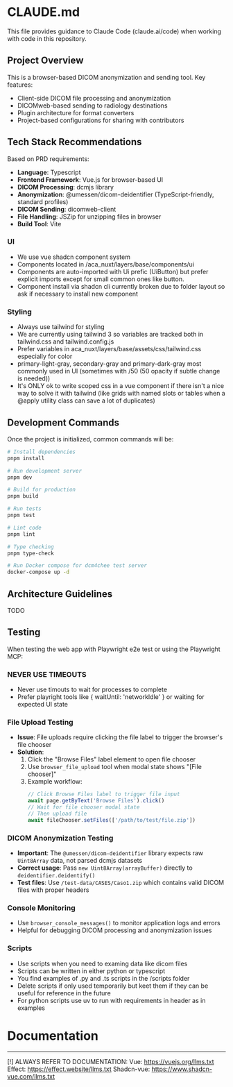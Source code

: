 # CLAUDE.md

This file provides guidance to Claude Code (claude.ai/code) when working with code in this repository.

## Project Overview

This is a browser-based DICOM anonymization and sending tool. Key features:
- Client-side DICOM file processing and anonymization
- DICOMweb-based sending to radiology destinations
- Plugin architecture for format converters
- Project-based configurations for sharing with contributors

## Tech Stack Recommendations

Based on PRD requirements:
- **Language**: Typescript
- **Frontend Framework**: Vue.js for browser-based UI
- **DICOM Processing**: dcmjs library
- **Anonymization**: @umessen/dicom-deidentifier (TypeScript-friendly, standard profiles)
- **DICOM Sending**: dicomweb-client
- **File Handling**: JSZip for unzipping files in browser
- **Build Tool**: Vite

### UI
- We use vue shadcn component system
- Components located in /aca_nuxt/layers/base/components/ui
- Components are auto-imported with Ui prefic (UiButton) but prefer explicit imports except for small common ones like button.
- Component install via shadcn cli currently broken due to folder layout so ask if necessary to install new component

### Styling
- Always use tailwind for styling
- We are currently using tailwind 3 so variables are tracked both in tailwind.css and tailwind.config.js
- Prefer variables in aca_nuxt/layers/base/assets/css/tailwind.css especially for color
- primary-light-gray, secondary-gray and primary-dark-gray most commonly used in UI (sometimes with /50 (50 opacity if subtle change is needed))
- It's ONLY ok to write scoped css in a vue component if there isn't a nice way to solve it with tailwind (like grids with named slots or tables when a @apply utility class can save a lot of duplicates)

## Development Commands

Once the project is initialized, common commands will be:

```bash
# Install dependencies
pnpm install

# Run development server
pnpm dev

# Build for production
pnpm build

# Run tests
pnpm test

# Lint code
pnpm lint

# Type checking
pnpm type-check

# Run Docker compose for dcm4chee test server
docker-compose up -d
```

## Architecture Guidelines

TODO

## Testing

When testing the web app with Playwright e2e test or using the Playwright MCP:

### NEVER USE TIMEOUTS
- Never use timouts to wait for processes to complete
- Prefer playright tools like { waitUntil: 'networkIdle' } or waiting for expected UI state

### File Upload Testing
- **Issue**: File uploads require clicking the file label to trigger the browser's file chooser
- **Solution**:
  1. Click the "Browse Files" label element to open file chooser
  2. Use `browser_file_upload` tool when modal state shows "[File chooser]"
  3. Example workflow:
     ```typescript
     // Click Browse Files label to trigger file input
     await page.getByText('Browse Files').click()
     // Wait for file chooser modal state
     // Then upload file
     await fileChooser.setFiles(['/path/to/test/file.zip'])
     ```

### DICOM Anonymization Testing
- **Important**: The `@umessen/dicom-deidentifier` library expects raw `Uint8Array` data, not parsed dcmjs datasets
- **Correct usage**: Pass `new Uint8Array(arrayBuffer)` directly to `deidentifier.deidentify()`
- **Test files**: Use `/test-data/CASES/Caso1.zip` which contains valid DICOM files with proper headers

### Console Monitoring
- Use `browser_console_messages()` to monitor application logs and errors
- Helpful for debugging DICOM processing and anonymization issues

### Scripts
- Use scripts when you need to examing data like dicom files
- Scripts can be written in either python or typescript
- You find examples of .py and .ts scripts in the /scripts folder
- Delete scripts if only used temporarily but keet them if they can be useful for reference in the future
- For python scripts use uv to run with requirements in header as in examples

# Documentation
-----------------
[!] ALWAYS REFER TO DOCUMENTATION:
Vue: https://vuejs.org/llms.txt
Effect: https://effect.website/llms.txt
Shadcn-vue: https://www.shadcn-vue.com/llms.txt